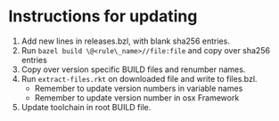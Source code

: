 # Instructions for updating

1. Add new lines in releases.bzl, with blank sha256 entries.
1. Run `bazel build \@<rule\_name>//file:file` and copy over sha256 entries
1. Copy over version specific BUILD files and renumber names.
1. Run `extract-files.rkt` on downloaded file and write to files.bzl.
    * Remember to update version numbers in variable names
    * Remember to update version number in osx Framework
1. Update toolchain in root BUILD file.

